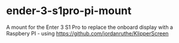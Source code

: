 # ender-3-s1pro-pi-mount
A mount for the Enter 3 S1 Pro to replace the onboard display with a Raspbery PI - using https://github.com/jordanruthe/KlipperScreen
